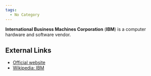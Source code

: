 ```yaml
---
tags:
  - No Category
---
```

**International Business Machines Corporation** (**IBM**) is a computer
hardware and software vendor.

## External Links

- [Official website](http://www.ibm.com)
- [Wikipedia: IBM](http://en.wikipedia.org/wiki/IBM)